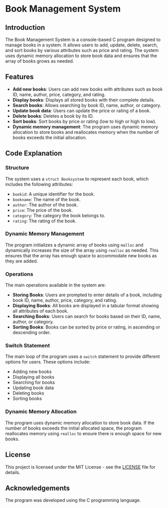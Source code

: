 # Book Management System

## Introduction
The Book Management System is a console-based C program designed to manage books in a system. It allows users to add, update, delete, search, and sort books by various attributes such as price and rating. The system uses dynamic memory allocation to store book data and ensures that the array of books grows as needed.

## Features
- **Add new books**: Users can add new books with attributes such as book ID, name, author, price, category, and rating.
- **Display books**: Displays all stored books with their complete details.
- **Search books**: Allows searching by book ID, name, author, or category.
- **Update book data**: Users can update the price or rating of a book.
- **Delete books**: Deletes a book by its ID.
- **Sort books**: Sort books by price or rating (low to high or high to low).
- **Dynamic memory management**: The program uses dynamic memory allocation to store books and reallocates memory when the number of books exceeds the initial allocation.

## Code Explanation

### Structure
The system uses a `struct Booksystem` to represent each book, which includes the following attributes:
  - `bookid`: A unique identifier for the book.
  - `bookname`: The name of the book.
  - `author`: The author of the book.
  - `price`: The price of the book.
  - `category`: The category the book belongs to.
  - `rating`: The rating of the book.

### Dynamic Memory Management
The program initializes a dynamic array of books using `malloc` and dynamically increases the size of the array using `realloc` as needed. This ensures that the array has enough space to accommodate new books as they are added.

### Operations
The main operations available in the system are:
  - **Storing Books**: Users are prompted to enter details of a book, including book ID, name, author, price, category, and rating.
  - **Displaying Books**: All books are displayed in a tabular format showing all attributes of each book.
  - **Searching Books**: Users can search for books based on their ID, name, author, or category.
  - **Sorting Books**: Books can be sorted by price or rating, in ascending or descending order.

### Switch Statement
The main loop of the program uses a `switch` statement to provide different options for users. These options include:
  - Adding new books
  - Displaying all books
  - Searching for books
  - Updating book data
  - Deleting books
  - Sorting books

### Dynamic Memory Allocation
The program uses dynamic memory allocation to store book data. If the number of books exceeds the initial allocated space, the program reallocates memory using `realloc` to ensure there is enough space for new books.

## License
This project is licensed under the MIT License - see the [LICENSE](LICENSE) file for details.

## Acknowledgements
The program was developed using the C programming language.
